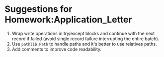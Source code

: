 # Suggestions for Homework:Application_Letter

1. Wrap write operations in try/except blocks and continue with the next record if failed (avoid single record failure interrupting the entire batch).
2. Use `pathlib.Path` to handle paths and it's better to use relatives paths.
3. Add comments to improve code readability.